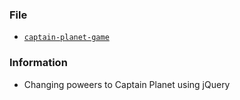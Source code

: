 ### File

* [`captain-planet-game`](Unsolved/captain-planet-game.html)

### Information

* Changing poweers to Captain Planet using jQuery